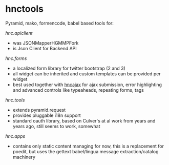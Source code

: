 hnctools
========



Pyramid, mako, formencode, babel based tools for:

*hnc.apiclient*
- was JSONMapperHGMMPFork
- is Json Client for Backend API   


*hnc.forms*
- a localized form library for twitter bootstrap (2 and 3)
- all widget can be inherited and custom templates can be provided per widget   
- best used together with [hncajax](https://github.com/MartinPeschke/hncajax) for ajax submission, error highlighting and advanced controls like typeaheads, repeating forms, tags    
 
 
*hnc.tools*
- extends pyramid.request
- provides pluggable i18n support
- standard oauth library, based on Culver's at al work from years and years ago, still seems to work, somewhat

*hnc.apps*
- contains only static content managing for now, this is a replacement for poedit, but uses the gettext babel/lingua message extraction/catalog machinery
